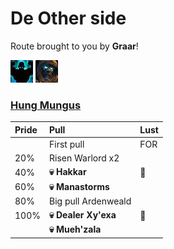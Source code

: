 # De Other side

Route brought to you by **Graar**!


![Fortified](../__media/fortified.png) ![Tyrannical](../__media/tyrannical.png)

### [Hung Mungus](https://raw.githubusercontent.com/holicron/Routes/main/De%20Other%20Side/Hung%20Mungus.txt)

| Pride | Pull | Lust |
| :-- | :-- | :-- |
| | First pull | FOR |
| 20% | Risen Warlord x2 | |
| 40%  | **💀 Hakkar** | 💢 |
| 60%  | **💀 Manastorms** | |
| 80%  | Big pull Ardenweald ||
| 100% | **💀 Dealer Xy'exa** | 💢 |
|  | **💀 Mueh'zala** |  |


